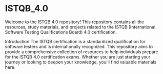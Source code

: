 # ISTQB_4.0
Welcome to the ISTQB 4.0 repository! This repository contains all the resources, study materials, and projects related to the ISTQB (International Software Testing Qualifications Board) 4.0 certification.

Introduction
The ISTQB certification is a standardized qualification for software testers and is internationally recognized. This repository aims to provide a comprehensive collection of resources to help individuals prepare for the ISTQB 4.0 certification exams. Whether you are just starting your journey or looking to deepen your knowledge, you'll find valuable materials here.
